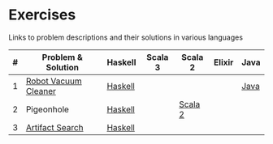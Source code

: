 # Exercises

Links to problem descriptions and their solutions in various languages

| # | Problem & Solution | Haskell | Scala 3 | Scala 2 | Elixir | Java
| --|--------------------|---------|---------|---------|--------|-----
| 1 | [Robot Vacuum Cleaner](https://github.com/NinadJog/exercises/blob/main/docs/robot.md)| [Haskell](https://github.com/NinadJog/robot-vacuum-cleaner-haskell) | | | |[Java](https://github.com/NinadJog/robot-vacuum-cleaner-java)
| 2 | Pigeonhole |[Haskell](https://github.com/NinadJog/pigeonhole-haskell) | |[Scala 2](https://github.com/NinadJog/pigeonhole-scala)| | |
| 3 | [Artifact Search](https://github.com/NinadJog/haskell-artifact-search) | [Haskell](https://github.com/NinadJog/haskell-artifact-search) | | | | |
